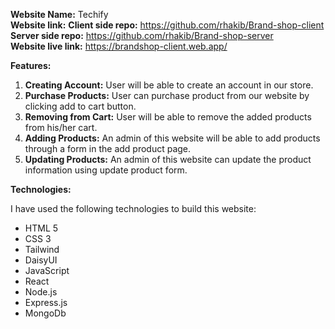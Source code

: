 **Website Name:** Techify <br>
**Website link:** 
**Client side repo:** https://github.com/rhakib/Brand-shop-client <br>
**Server side repo:** https://github.com/rhakib/Brand-shop-server <br>
**Website live link:** https://brandshop-client.web.app/

**Features:**

1. **Creating Account:** User will be able to create an account in our store.
2. **Purchase Products:** User can purchase product from our website by clicking add to cart button.
3. **Removing from Cart:** User will be able to remove the added products from his/her cart.
4. **Adding Products:** An admin of this website will be able to add products through a form in the add product page.
5. **Updating Products:** An admin of this website can update the product information using update product form.

**Technologies:**

I have used the following technologies to build this website:
- HTML 5
- CSS 3
- Tailwind
- DaisyUI
- JavaScript
- React
- Node.js
- Express.js
- MongoDb
